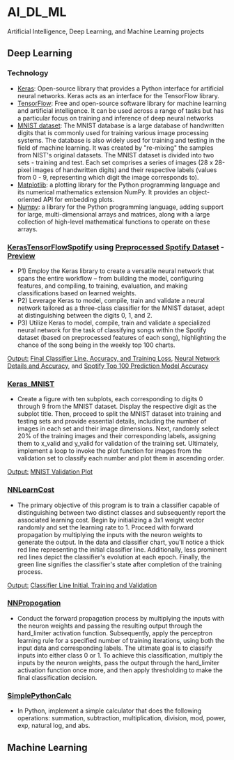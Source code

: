# AI_DL_ML
Artificial Intelligence, Deep Learning, and Machine Learning projects

## Deep Learning

### Technology

* [Keras](https://keras.io/): Open-source library that provides a Python interface for artificial neural networks. Keras acts as an interface for the TensorFlow library.
* [TensorFlow](https://www.tensorflow.org/): Free and open-source software library for machine learning and artificial intelligence. It can be used across a range of tasks but has a particular focus on training and inference of deep neural networks
* [MNIST dataset](https://www.tensorflow.org/datasets/catalog/mnist): The MNIST database is a large database of handwritten digits that is commonly used for training various image processing systems. The database is also widely used for training and testing in the field of machine learning. It was created by "re-mixing" the samples from NIST's original datasets. The MNIST dataset is divided into two sets - training and test. Each set comprises a series of images (28 x 28-pixel images of handwritten digits) and their respective labels (values from 0 - 9, representing which digit the image corresponds to).
* [Matplotlib](https://matplotlib.org/): a plotting library for the Python programming language and its numerical mathematics extension NumPy. It provides an object-oriented API for embedding plots.
* [Numpy](https://numpy.org/doc/stable/user/whatisnumpy.html): a library for the Python programming language, adding support for large, multi-dimensional arrays and matrices, along with a large collection of high-level mathematical functions to operate on these arrays.

### [KerasTensorFlowSpotify](DeepLearning/KerasTensorFlowSpotify.py) using [Preprocessed Spotify Dataset](DeepLearning/Data/spotify_preprocessed.csv) - [Preview](DeepLearning/Output/KerasTensorFlowSpotify_P3Spotify.png)
- P1) Employ the Keras library to create a versatile neural network that spans the entire workflow – from building the model, configuring features, and compiling, to training, evaluation, and making classifications based on learned weights.
- P2) Leverage Keras to model, compile, train and validate a neural network tailored as a three-class classifier for the MNIST dataset, adept at distinguishing between the digits 0, 1, and 2.
- P3) Utilize Keras to model, compile, train and validate a specialized neural network for the task of classifying songs within the Spotify dataset (based on preprocessed features of each song), highlighting the chance of the song being in the weekly top 100 charts.

[Output:](DeepLearning/Output) [Final Classifier Line, Accuracy, and Training Loss](DeepLearning/Output/KerasTensorFlowSpotify_ClassifierLine.png), [Neural Network Details and Accuracy](DeepLearning/Output/KerasTensorFlowSpotify_P2NN.png), and [Spotify Top 100 Prediction Model Accuracy](DeepLearning/Output/KerasTensorFlowSpotify_P3SpotifyValidation.png)

### [Keras_MNIST](DeepLearning/Keras_MNIST.py)
- Create a figure with ten subplots, each corresponding to digits 0 through 9 from the MNIST dataset. Display the respective digit as the subplot title. Then, proceed to split the MNIST dataset into training and testing sets and provide essential details, including the number of images in each set and their image dimensions. Next, randomly select 20% of the training images and their corresponding labels, assigning them to x_valid and y_valid for validation of the training set. Ultimately, implement a loop to invoke the plot function for images from the validation set to classify each number and plot them in ascending order.

[Output:](DeepLearning/Output) [MNIST Validation Plot](DeepLearning/Output/Keras_MNIST_Validation.png)

### [NNLearnCost](DeepLearning/NNLearnCost.py)
- The primary objective of this program is to train a classifier capable of distinguishing between two distinct classes and subsequently report the associated learning cost. Begin by initializing a 3x1 weight vector randomly and set the learning rate to 1. Proceed with forward propagation by multiplying the inputs with the neuron weights to generate the output. In the data and classifier chart, you'll notice a thick red line representing the initial classifier line. Additionally, less prominent red lines depict the classifier's evolution at each epoch. Finally, the green line signifies the classifier's state after completion of the training process.

[Output:](DeepLearning/Output) [Classifier Line Initial, Training and Validation](DeepLearning/Output/NNLearnCost_ClassifierLine.png)

### [NNPropogation](DeepLearning/NNPropogation.py)
- Conduct the forward propagation process by multiplying the inputs with the neuron weights and passing the resulting output through the hard_limiter activation function. Subsequently, apply the perceptron learning rule for a specified number of training iterations, using both the input data and corresponding labels. The ultimate goal is to classify inputs into either class 0 or 1. To achieve this classification, multiply the inputs by the neuron weights, pass the output through the hard_limiter activation function once more, and then apply thresholding to make the final classification decision.

### [SimplePythonCalc](DeepLearning/SimplePythonCalc.py)
- In Python, implement a simple calculator that does the following operations: summation, subtraction, multiplication, division, mod, power, exp, natural log, and abs. 


## Machine Learning


